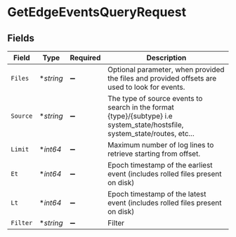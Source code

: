 # GetEdgeEventsQueryRequest


## Fields

| Field                                                                                                                      | Type                                                                                                                       | Required                                                                                                                   | Description                                                                                                                |
| -------------------------------------------------------------------------------------------------------------------------- | -------------------------------------------------------------------------------------------------------------------------- | -------------------------------------------------------------------------------------------------------------------------- | -------------------------------------------------------------------------------------------------------------------------- |
| `Files`                                                                                                                    | **string*                                                                                                                  | :heavy_minus_sign:                                                                                                         | Optional parameter, when provided the files and provided offsets are used to look for events.                              |
| `Source`                                                                                                                   | **string*                                                                                                                  | :heavy_minus_sign:                                                                                                         | The type of source events to search in the format {type}/{subtype} i.e system_state/hostsfile, system_state/routes, etc... |
| `Limit`                                                                                                                    | **int64*                                                                                                                   | :heavy_minus_sign:                                                                                                         | Maximum number of log lines to retrieve starting from offset.                                                              |
| `Et`                                                                                                                       | **int64*                                                                                                                   | :heavy_minus_sign:                                                                                                         | Epoch timestamp of the earliest event (includes rolled files present on disk)                                              |
| `Lt`                                                                                                                       | **int64*                                                                                                                   | :heavy_minus_sign:                                                                                                         | Epoch timestamp of the latest event (includes rolled files present on disk)                                                |
| `Filter`                                                                                                                   | **string*                                                                                                                  | :heavy_minus_sign:                                                                                                         | Filter                                                                                                                     |